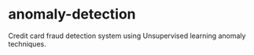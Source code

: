 # anomaly-detection
Credit card fraud detection system using Unsupervised learning anomaly techniques.

